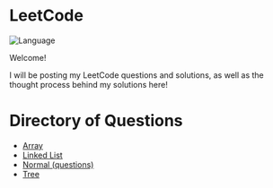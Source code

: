 # LeetCode

![Language](https://img.shields.io/badge/Language%20-%20Java-3AB09E)


Welcome!

I will be posting my LeetCode questions and solutions, as well as the thought process behind my solutions here!

# Directory of Questions
* [Array](./leetcode/array/)
* [Linked List](./leetcode/linked%20list/)
* [Normal (questions)](./leetcode/normal/)
* [Tree](./leetcode/tree/)